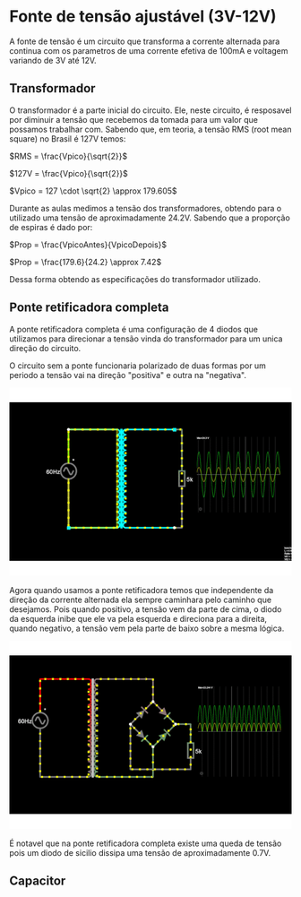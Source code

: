 # Fonte de tensão ajustável (3V-12V)

A fonte de tensão é um circuito que transforma a corrente alternada para continua com os parametros de uma corrente efetiva de 100mA e voltagem variando de 3V até 12V.

## Transformador

O transformador é a parte inicial do circuito. Ele, neste circuito, é resposavel por diminuir a tensão que recebemos da tomada para um valor que possamos trabalhar com.
Sabendo que, em teoria, a tensão RMS (root mean square) no Brasil é 127V temos:

$RMS = \frac{Vpico}{\sqrt{2}}$

$127V = \frac{Vpico}{\sqrt{2}}$

$Vpico = 127 \cdot \sqrt{2} \approx 179.605$

Durante as aulas medimos a tensão dos transformadores, obtendo para o utilizado uma tensão de aproximadamente 24.2V.
Sabendo que a proporção de espiras é dado por:

$Prop = \frac{VpicoAntes}{VpicoDepois}$

$Prop = \frac{179.6}{24.2} \approx 7.42$

Dessa forma obtendo as especificações do transformador utilizado.

## Ponte retificadora completa

A ponte retificadora completa é uma configuração de 4 diodos que utilizamos para direcionar a tensão vinda do transformador para um unica direção do circuito.

O circuito sem a ponte funcionaria polarizado de duas formas por um periodo a tensão vai na direção "positiva" e outra na "negativa".

<img src="./imgs/lowgifAC.gif">

Agora quando usamos a ponte retificadora temos que independente da direção da corrente alternada ela sempre caminhara pelo caminho que desejamos. Pois quando positivo, a tensão vem da parte de cima, o diodo da esquerda inibe que ele va pela esquerda e direciona para a direita, quando negativo, a tensão vem pela parte de baixo sobre a mesma lógica.

<img src="./imgs/lowgifDC.gif">

É notavel que na ponte retificadora completa existe uma queda de tensão pois um diodo de sicilio dissipa uma tensão de aproximadamente 0.7V.

## Capacitor 
